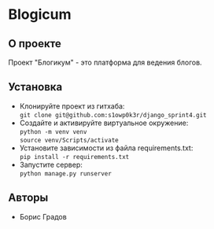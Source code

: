 # Blogicum
## О проекте
Проект "Блогикум" - это платформа для ведения блогов.
## Установка
- Клонируйте проект из гитхаба:  
`git clone git@github.com:s1owp0k3r/django_sprint4.git`
- Создайте и активируйте виртуальное окружение:  
`python -m venv venv`  
`source venv/Scripts/activate`
- Установите зависимости из файла requirements.txt:  
`pip install -r requirements.txt`
- Запустите сервер:  
`python manage.py runserver`
## Авторы
* Борис Градов
